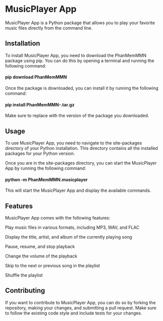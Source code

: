 # MusicPlayer App

MusicPlayer App is a Python package that allows you to play your favorite music files directly from the command line.

## Installation

To install MusicPlayer App, you need to download the PhanMemMMN package using pip. You can do this by opening a terminal and running the following command:

#### pip download PhanMemMMN

Once the package is downloaded, you can install it by running the following command:

#### pip install PhanMemMMN-<version>.tar.gz

  
Make sure to replace <version> with the version of the package you downloaded.
  
## Usage
  
To use MusicPlayer App, you need to navigate to the site-packages directory of your Python installation. This directory contains all the installed packages for your Python version.

Once you are in the site-packages directory, you can start the MusicPlayer App by running the following command:
  
  #### python -m PhanMemMMN.musicplayer

  
  This will start the MusicPlayer App and display the available commands.

## Features
  
MusicPlayer App comes with the following features:

Play music files in various formats, including MP3, WAV, and FLAC
  
Display the title, artist, and album of the currently playing song
  
Pause, resume, and stop playback
	
Change the volume of the playback
	
Skip to the next or previous song in the playlist
	
Shuffle the playlist
	
## Contributing
	
If you want to contribute to MusicPlayer App, you can do so by forking the repository, making your changes, and submitting a pull request. Make sure to follow the existing code style and include tests for your changes.

